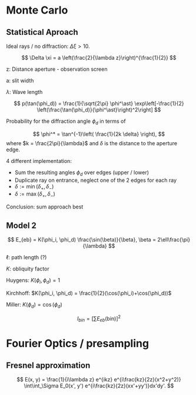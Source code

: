 # Monte Carlo

## Statistical Aproach


Ideal rays / no diffraction: $\Delta \xi > 10$.

$$ \Delta \xi = a \left(\frac{2}{\lambda z}\right)^{\frac{1}{2}} $$

z: Distance aperture - observation screen

a: slit width

$\lambda$: Wave length

$$ p(\tan(\phi_d)) = \frac{1}{\sqrt{2\pi} \phi^\ast} \exp\left[-\frac{1}{2} \left(\frac{\tan(\phi_d)}{\phi^\ast}\right)^2\right] $$

Probability for the diffraction angle $\phi_d$ in terms of

$$ \phi^* = \tan^{-1}\left( \frac{1}{2k \delta} \right), $$
where
$k = \frac{2\pi}{\lambda}$
and $\delta$ is the distance to the aperture edge.

4 different implementation:
* Sum the resulting angles $\phi_d$ over edges (upper / lower)
* Duplicate ray on entrance, neglect one of the 2 edges for each ray
* $\delta := \min(\delta_+, \delta_-)$
* $\delta := \max(\delta_+, \delta_-)$

Conclusion: sum approach best

## Model 2

$$
E_{eb} = K(\phi_i, \phi_d) \frac{\sin(\beta)}{\beta},
\beta = 2\ell\frac{\pi}{\lambda}
$$

$\ell$: path length (?)

$K$: obliquity factor

Huygens: $K(\phi_i, \phi_d) = 1$

Kirchhoff: $K(\phi_i, \phi_d) = \frac{1}{2}(\cos(\phi_i)+\cos(\phi_d))$

Miller: $K(\phi_d) = \cos(\phi_d)$

$$
I_{bin} = \left[\sum E_{eb}(\mathrm{bin})\right]^2
$$

# Fourier Optics / presampling

## Fresnel approximation

$$
E(x, y) = \frac{1}{i\lambda z} e^{ikz} e^{i\frac{kz}{2z}(x^2+y^2)}
\int\int_\Sigma E_0(x', y') e^{i\frac{kz}{2z}(xx'+yy')}dx'dy'.
$$
